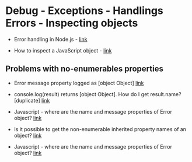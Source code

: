 # Debug - Exceptions - Handlings Errors - Inspecting objects

* Error handling in Node.js - [link](https://flaviocopes.com/node-exceptions/)

* How to inspect a JavaScript object - [link](https://flaviocopes.com/how-to-inspect-javascript-object/)

## Problems with no-enumerables properties

* Error message property logged as [object Object]
  [link](https://github.com/getsentry/sentry-javascript/issues/1176)

* console.log(result) returns [object Object]. How do I get result.name? [duplicate]
  [link](https://stackoverflow.com/questions/41336663/console-logresult-returns-object-object-how-do-i-get-result-name)

* Javascript - where are the name and message properties of Error object?
  [link](https://stackoverflow.com/questions/15655297/javascript-where-are-the-name-and-message-properties-of-error-object)

* Is it possible to get the non-enumerable inherited property names of an object?
  [link](https://stackoverflow.com/questions/8024149/is-it-possible-to-get-the-non-enumerable-inherited-property-names-of-an-object)

* Javascript - where are the name and message properties of Error object?
  [link](https://stackoverflow.com/questions/15655297/javascript-where-are-the-name-and-message-properties-of-error-object)